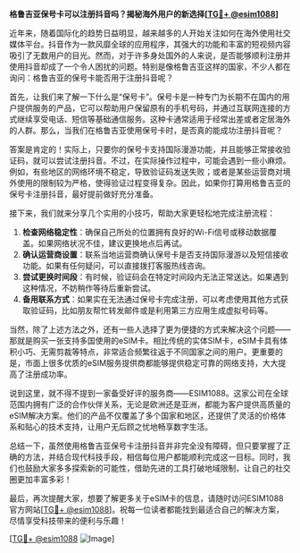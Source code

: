 **格鲁吉亚保号卡可以注册抖音吗？揭秘海外用户的新选择[[TG💪+ @esim1088](https://t.me/s/esim1088)]**

近年来，随着国际化的趋势日益明显，越来越多的人开始关注如何在海外使用社交媒体平台。抖音作为一款风靡全球的应用程序，其强大的功能和丰富的短视频内容吸引了无数用户的目光。然而，对于许多身处国外的人来说，是否能够顺利注册并使用抖音却成了一个令人困扰的问题。特别是像格鲁吉亚这样的国家，不少人都在询问：格鲁吉亚的保号卡能否用于注册抖音呢？

首先，让我们来了解一下什么是“保号卡”。保号卡是一种专门为长期不在国内的用户提供服务的产品，它可以帮助用户保留原有的手机号码，并通过互联网连接的方式继续享受电话、短信等基础通信服务。这种卡通常适用于经常出差或者定居海外的人群。那么，当我们在格鲁吉亚使用保号卡时，是否真的能成功注册抖音呢？

答案是肯定的！实际上，只要你的保号卡支持国际漫游功能，并且能够正常接收验证码，就可以尝试注册抖音。不过，在实际操作过程中，可能会遇到一些小麻烦。例如，有些地区的网络环境不稳定，导致验证码发送失败；或者是某些运营商对境外使用的限制较为严格，使得验证过程变得复杂。因此，如果你打算用格鲁吉亚的保号卡注册抖音，最好提前做好充分准备。

接下来，我们就来分享几个实用的小技巧，帮助大家更轻松地完成注册流程：

1. **检查网络稳定性**：确保自己所处的位置拥有良好的Wi-Fi信号或移动数据覆盖。如果网络状况不佳，建议更换地点后再试。
2. **确认运营商设置**：联系当地运营商确认保号卡是否支持国际漫游以及短信接收功能。如果有任何疑问，可以直接拨打客服热线咨询。
3. **尝试更换时间段**：有时候，验证码会在特定时间段内无法正常送达。如果遇到这种情况，不妨稍作等待后重新尝试。
4. **备用联系方式**：如果实在无法通过保号卡完成注册，可以考虑使用其他方式获取验证码，比如朋友帮忙转发邮件或是利用第三方应用生成虚拟号码等。

当然，除了上述方法之外，还有一些人选择了更为便捷的方式来解决这个问题——那就是购买一张支持多国使用的eSIM卡。相比传统的实体SIM卡，eSIM卡具有体积小巧、无需剪裁等特点，非常适合频繁往返于不同国家之间的用户。更重要的是，市面上很多优质的eSIM服务提供商都能够提供稳定可靠的网络支持，大大提高了注册成功率。

说到这里，就不得不提到一家备受好评的服务商——ESIM1088。这家公司在全球范围内拥有广泛的合作伙伴关系，无论是欧洲还是亚洲，都能为客户提供高质量的eSIM解决方案。他们的产品不仅覆盖了多个国家和地区，还提供了灵活的价格体系和贴心的技术支持，让用户无后顾之忧地畅享数字生活。

总结一下，虽然使用格鲁吉亚保号卡注册抖音并非完全没有障碍，但只要掌握了正确的方法，并结合现代科技手段，相信每位用户都能顺利完成这一目标。同时，我们也鼓励大家多多探索新的可能性，借助先进的工具打破地域限制，让自己的社交圈更加丰富多彩！

最后，再次提醒大家，想要了解更多关于eSIM卡的信息，请随时访问ESIM1088官方网站[[TG💪+ @esim1088](https://t.me/s/esim1088)]。祝每一位读者都能找到最适合自己的解决方案，尽情享受科技带来的便利与乐趣！ 

[[TG💪+ @esim1088](https://t.me/s/esim1088) ![Image](https://i.postimg.cc/4NQfJmqS/Snipaste-2025-05-13-00-14-12.png)]